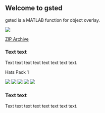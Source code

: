 ## Welcome to gsted

gsted is a MATLAB function for object overlay.

![](https://github.com/gsted/gsted/blob/master/gsted.png)

[ZIP Archive](gsted.zip)

### Text text

Text text text text text text text text.

Hats Pack 1

![](https://github.com/gsted/gsted/blob/master/Hats/onepiece.png)
![](https://github.com/gsted/gsted/blob/master/Hats/cowboy.png)
![](https://github.com/gsted/gsted/blob/master/Hats/naruto.png)
![](https://github.com/gsted/gsted/blob/master/Hats/beanie.png)
![](https://github.com/gsted/gsted/blob/master/Hats/steve.png)

### Text text

Text text text text text text text text.



